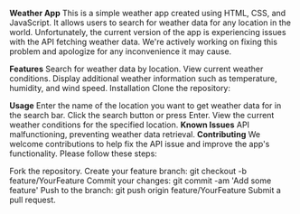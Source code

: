 **Weather App**
This is a simple weather app created using HTML, CSS, and JavaScript. It allows users to search for weather data for any location in the world. Unfortunately, the current version of the app is experiencing issues with the API fetching weather data. We're actively working on fixing this problem and apologize for any inconvenience it may cause.

**Features**
Search for weather data by location.
View current weather conditions.
Display additional weather information such as temperature, humidity, and wind speed.
Installation
Clone the repository:

**Usage**
Enter the name of the location you want to get weather data for in the search bar.
Click the search button or press Enter.
View the current weather conditions for the specified location.
**Known Issues**
API malfunctioning, preventing weather data retrieval.
**Contributing**
We welcome contributions to help fix the API issue and improve the app's functionality. Please follow these steps:

Fork the repository.
Create your feature branch: git checkout -b feature/YourFeature
Commit your changes: git commit -am 'Add some feature'
Push to the branch: git push origin feature/YourFeature
Submit a pull request.
